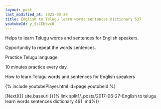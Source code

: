 ```yaml
---
layout: post
last_modified_at: 2021-03-29
title: English to Telugu learn words sentences dictionary 537 
youtubeId: y_SsCChbvc0
---
```

 
 
Helps to learn Telugu words and sentences for English speakers.

Opportunitiy to repeat the words sentences. 

Practice Telugu language. 
 
10 minutes practice every day. 
 
How to learn Telugu words and sentences for English speakers 
 
{% include youtubePlayer.html id=page.youtubeId %}
 
 
[Next]({{ site.baseurl }}{% link  split1/_posts/2017-06-27-English to telugu learn words sentences dictionary 491 .md%})
 
